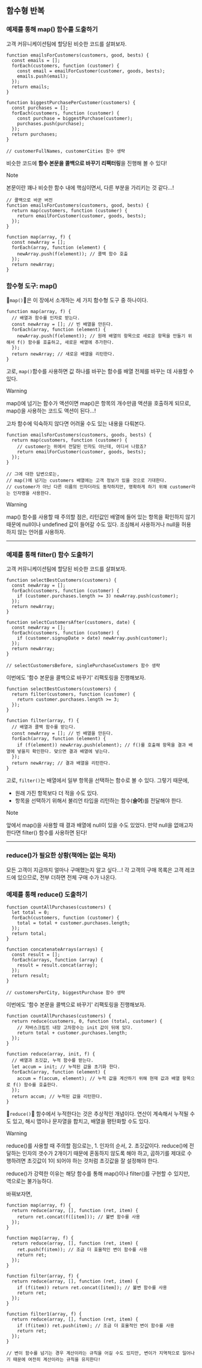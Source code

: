 ## 함수형 반복

### 예제를 통해 map() 함수를 도출하기

고객 커뮤니케이션팀에 할당된 비슷한 코드를 살펴보자.

```tsx
function emailsForCustomers(customers, good, bests) {
  const emails = [];
  forEach(customers, function (customer) {
    const email = emailForCustomer(customer, goods, bests);
    emails.push(email);
  });
  return emails;
}

function biggestPurchasePerCustomer(customers) {
  const purchases = [];
  forEach(customers, function (customer) {
    const purchase = biggestPurchase(customer);
    purchases.push(purchase);
  });
  return purchases;
}

// customerFullNames, customerCities 함수 생략
```

비슷한 코드에 **함수 본문을 콜백으로 바꾸기 리팩터링**을 진행해 볼 수 있다!

> [!NOTE]
> 본문이란 꽤나 비슷한 함수 내에 핵심이면서, 다른 부분을 가리키는 것 같다...!

```tsx
// 콜백으로 바꾼 버전
function emailsForCustomers(customers, good, bests) {
  return map(customers, function (customer) {
    return emailForCustomer(customer, goods, bests);
  });
}

function map(array, f) {
  const newArray = [];
  forEach(array, function (element) {
    newArray.push(f(element)); // 콜백 함수 호출
  });
  return newArray;
}
```

### 함수형 도구: map()

🚨`map()`🚨은 이 장에서 소개하는 세 가지 함수형 도구 중 하나이다.

```tsx
function map(array, f) {
  // 배열과 함수를 인자로 받는다.
  const newArray = []; // 빈 배열을 만든다.
  forEach(array, function (element) {
    newArray.push(f(element)); // 원래 배열의 항목으로 새로운 항목을 만들기 위해서 f() 함수를 호출하고, 새로운 배열에 추가한다.
  });
  return newArray; // 새로운 배열을 리턴한다.
}
```

고로, `map()`함수를 사용하면 값 하나를 바꾸는 함수를 배열 전체를 바꾸는 데 사용할 수 있다.

> [!WARNING]
> map()에 넘기는 함수가 액션이면 map()은 항목의 개수만큼 액션을 호출하게 되므로, map()을 사용하는 코드도 액션이 된다...!

고차 함수에 익숙하지 않다면 어려울 수도 있는 내용을 다뤄본다.

```tsx
function emailsForCustomers(customers, goods, bests) {
  return map(customers, function (customer) {
    // customer는 위에서 전달된 인자도 아닌데, 어디서 나왔죠?
    return emailForCustomer(customer, goods, bests);
  });
}

// 그에 대한 답변으로는,
// map()에 넘기는 customers 배열에는 고객 정보가 있을 것으로 기대한다.
// customer가 아닌 다른 이름의 인자더라도 동작하지만, 명확하게 하기 위해 customer라는 인자명을 사용한다.
```

> [!WARNING]
> map() 함수를 사용할 때 주의할 점은, 리턴값인 배열에 들어 있는 항목을 확인하지 않기 때문에 null이나 undefined 값이 들어갈 수도 있다. 조심해서 사용하거나 null을 허용하지 않는 언어를 사용하자.

---

### 예제를 통해 filter() 함수 도출하기

고객 커뮤니케이션팀에 할당된 비슷한 코드를 살펴보자.

```tsx
function selectBestCustomers(customers) {
  const newArray = [];
  forEach(customers, function (customer) {
    if (customer.purchases.length >= 3) newArray.push(customer);
  });
  return newArray;
}

function selectCustomersAfter(customers, date) {
  const newArray = [];
  forEach(customers, function (customer) {
    if (customer.signupDate > date) newArray.push(customer);
  });
  return newArray;
}

// selectCustomersBefore, singlePurchaseCustomers 함수 생략
```

이번에도 '함수 본문을 콜백으로 바꾸기' 리팩토링을 진행해보자.

```tsx
function selectBestCustomers(customers) {
  return filter(customers, function (customer) {
    return customer.purchases.length >= 3;
  });
}

function filter(array, f) {
  // 배열과 콜백 함수를 받는다.
  const newArray = []; // 빈 배열을 만든다.
  forEach(array, function (element) {
    if (f(element)) newArray.push(element); // f()를 호출해 항목을 결과 배열에 넣을지 확인한다. 맞으면 결과 배열에 넣는다.
  });
  return newArray; // 결과 배열을 리턴한다.
}
```

고로, `filter()`는 배열에서 일부 항목을 선택하는 함수로 볼 수 있다.
그렇기 때문에,

- 원래 가진 항목보다 더 적을 수도 있다.
- 항목을 선택하기 위해서 불리언 타입을 리턴하는 함수(**술어**)를 전달해야 한다.

> [!NOTE]
> 앞에서 map()을 사용할 때 결과 배열에 null이 있을 수도 있었다. 만약 null을 없애고자 한다면 filter() 함수를 사용하면 된다!

---

### reduce()가 필요한 상황(책에는 없는 목차)

모든 고객이 지금까지 얼마나 구매했는지 알고 싶다...! 각 고객의 구매 목록은 고객 레코드에 있으므로, 전부 더하면 전체 구매 수가 나온다.

### 예제를 통해 reduce() 도출하기

```tsx
function countAllPurchases(customers) {
  let total = 0;
  forEach(customers, function (customer) {
    total = total + customer.purchases.length;
  });
  return total;
}

function concatenateArrays(arrays) {
  const result = [];
  forEach(arrays, function (array) {
    result = result.concat(array);
  });
  return result;
}

// customersPerCity, biggestPurchase 함수 생략
```

이번에도 '함수 본문을 콜백으로 바꾸기' 리팩토링을 진행해보자.

```tsx
function countAllPurchases(customers) {
  return reduce(customers, 0, function (total, customer) {
    // 자바스크립트 내장 고차함수는 init 값이 뒤에 있다.
    return total + customer.purchases.length;
  });
}

function reduce(array, init, f) {
  // 배열과 초깃값, 누적 함수를 받는다.
  let accum = init; // 누적된 값을 초기화 한다.
  forEach(array, function (element) {
    accum = f(accum, element); // 누적 값을 계산하기 위해 현재 값과 배열 항목으로 f() 함수를 호출한다.
  });
  return accum; // 누적된 값을 리턴한다.
}
```

🚨`reduce()`🚨 함수에서 누적한다는 것은 추상적인 개념이다. 연산이 계속해서 누적될 수도 있고, 해시 맵이나 문자열을 합치고, 배열을 평탄화할 수도 있다.

> [!WARNING]
> reduce()를 사용할 때 주의할 점으로는, 1. 인자의 순서, 2. 초깃값이다. reduce()에 전달하는 인자의 갯수가 2개이기 때문에 혼동하지 않도록 해야 하고, 곱하기를 제대로 수행하려면 초깃값이 1이 되어야 하는 것처럼 초깃값을 잘 설정해야 한다.

reduce()가 강력한 이유는 해당 함수를 통해 map()이나 filter()를 구현할 수 있지만, 역으로는 불가능하다.

바꿔보자면,

```tsx
function map(array, f) {
  return reduce(array, [], function (ret, item) {
    return ret.concat(f([item])); // 불변 함수를 사용
  });
}

function map1(array, f) {
  return reduce(array, [], function (ret, item) {
    ret.push(f(item)); // 조금 더 효율적인 변이 함수를 사용
    return ret;
  });
}

function filter(array, f) {
  return reduce(array, [], function (ret, item) {
    if (f(item)) return ret.concat([item]); // 불변 함수를 사용
    return ret;
  });
}

function filter1(array, f) {
  return reduce(array, [], function (ret, item) {
    if (f(item)) ret.push(item); // 조금 더 효율적인 변이 함수를 사용
    return ret;
  });
}

// 변이 함수를 넘기는 경우 계산이라는 규칙을 어길 수도 있지만, 변이가 지역적으로 일어나기 때문에 여전히 계산이라는 규칙을 유지한다!
```

